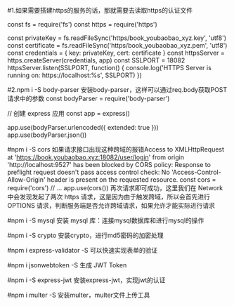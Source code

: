 #1.如果需要搭建https的服务的话，那就需要去读取https的认证文件

const fs = require('fs')
const https = require('https')

const privateKey = fs.readFileSync('https/book_youbaobao_xyz.key', 'utf8')
const certificate = fs.readFileSync('https/book_youbaobao_xyz.pem', 'utf8')
const credentials = { key: privateKey, cert: certificate }
const httpsServer = https.createServer(credentials, app)
const SSLPORT = 18082
httpsServer.listen(SSLPORT, function() {
  console.log('HTTPS Server is running on: https://localhost:%s', SSLPORT)
})

#2.npm i -S body-parser
安装body-parser，这样可以通过req.body获取POST请求中的参数
const bodyParser = require('body-parser')

// 创建 express 应用
const app = express()

app.use(bodyParser.urlencoded({ extended: true }))
app.use(bodyParser.json())

#npm i -S cors
如果请求接口出现这种跨域的报错Access to XMLHttpRequest at 'https://book.youbaobao.xyz:18082/user/login' from origin 'http://localhost:9527' has been blocked by CORS policy: Response to preflight request doesn't pass access control check: No 'Access-Control-Allow-Origin' header is present on the requested resource.
const cors = require('cors')
// ...
app.use(cors())
再次请求即可成功，这里我们在 Network 中会发现发起了两次 https 请求，这是因为由于触发跨域，所以会首先进行 OPTIONS 请求，判断服务端是否允许跨域请求，如果允许才能实际进行请求

#npm i -S mysql
安装 mysql 库：连接mysql数据库和进行mysql的操作

#npm i -S crypto
安装crypto，进行md5密码的加密处理

#npm i express-validator -S
可以快速实现表单的验证

#npm i jsonwebtoken -S
生成 JWT Token

#npm i -S express-jwt
安装express-jwt，实现jwt的认证

#npm i multer  -S
安装multer，multer文件上传工具


